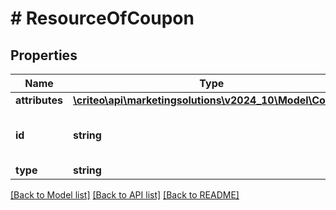 # # ResourceOfCoupon

## Properties

Name | Type | Description | Notes
------------ | ------------- | ------------- | -------------
**attributes** | [**\criteo\api\marketingsolutions\v2024_10\Model\Coupon**](Coupon.md) |  | [optional]
**id** | **string** | Unique identifier of this resource. | [optional]
**type** | **string** |  | [optional]

[[Back to Model list]](../../README.md#models) [[Back to API list]](../../README.md#endpoints) [[Back to README]](../../README.md)

